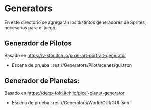 # Generators
En este directorio se agregaran los distintos generadores de Sprites, necesarios para el juego.
## Generador de Pilotos
Basado en https://v-ktor.itch.io/pixel-art-portrait-generator
* Escena de prueba : res://Generators/Pilot/scenes/gui.tscn

## Generador de Planetas:
Basado en https://deep-fold.itch.io/pixel-planet-generator
* Escena de prueba : res://Generators/World/GUI/GUI.tscn

